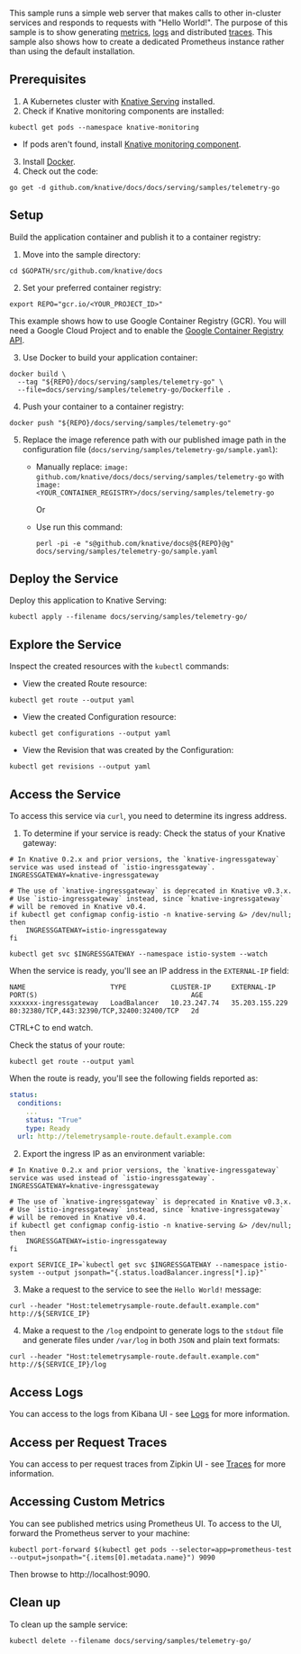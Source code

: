 This sample runs a simple web server that makes calls to other in-cluster
services and responds to requests with "Hello World!". The purpose of this
sample is to show generating [metrics](../../accessing-metrics.md),
[logs](../../accessing-logs.md) and distributed
[traces](../../accessing-traces.md). This sample also shows how to create a
dedicated Prometheus instance rather than using the default installation.

## Prerequisites

1. A Kubernetes cluster with [Knative Serving](../../../install/README.md)
   installed.
2. Check if Knative monitoring components are installed:

```
kubectl get pods --namespace knative-monitoring
```

-   If pods aren't found, install
    [Knative monitoring component](../../installing-logging-metrics-traces.md).

3. Install
   [Docker](https://docs.docker.com/get-started/#prepare-your-docker-environment).
4. Check out the code:

```
go get -d github.com/knative/docs/docs/serving/samples/telemetry-go
```

## Setup

Build the application container and publish it to a container registry:

1. Move into the sample directory:

```
cd $GOPATH/src/github.com/knative/docs
```

2. Set your preferred container registry:

```
export REPO="gcr.io/<YOUR_PROJECT_ID>"
```

This example shows how to use Google Container Registry (GCR). You will need a
Google Cloud Project and to enable the
[Google Container Registry API](https://console.cloud.google.com/apis/library/containerregistry.googleapis.com).

3. Use Docker to build your application container:

```
docker build \
  --tag "${REPO}/docs/serving/samples/telemetry-go" \
  --file=docs/serving/samples/telemetry-go/Dockerfile .
```

4. Push your container to a container registry:

```
docker push "${REPO}/docs/serving/samples/telemetry-go"
```

5.  Replace the image reference path with our published image path in the
    configuration file (`docs/serving/samples/telemetry-go/sample.yaml`):

    -   Manually replace:
        `image: github.com/knative/docs/docs/serving/samples/telemetry-go` with
        `image: <YOUR_CONTAINER_REGISTRY>/docs/serving/samples/telemetry-go`


        Or

    - Use run this command:


        ```
        perl -pi -e "s@github.com/knative/docs@${REPO}@g" docs/serving/samples/telemetry-go/sample.yaml
        ```

## Deploy the Service

Deploy this application to Knative Serving:

```
kubectl apply --filename docs/serving/samples/telemetry-go/
```

## Explore the Service

Inspect the created resources with the `kubectl` commands:

-   View the created Route resource:

```
kubectl get route --output yaml
```

-   View the created Configuration resource:

```
kubectl get configurations --output yaml
```

-   View the Revision that was created by the Configuration:

```
kubectl get revisions --output yaml
```

## Access the Service

To access this service via `curl`, you need to determine its ingress address.

1. To determine if your service is ready: Check the status of your Knative
   gateway:

```
# In Knative 0.2.x and prior versions, the `knative-ingressgateway` service was used instead of `istio-ingressgateway`.
INGRESSGATEWAY=knative-ingressgateway

# The use of `knative-ingressgateway` is deprecated in Knative v0.3.x.
# Use `istio-ingressgateway` instead, since `knative-ingressgateway`
# will be removed in Knative v0.4.
if kubectl get configmap config-istio -n knative-serving &> /dev/null; then
    INGRESSGATEWAY=istio-ingressgateway
fi

kubectl get svc $INGRESSGATEWAY --namespace istio-system --watch
```

When the service is ready, you'll see an IP address in the `EXTERNAL-IP` field:

```
NAME                     TYPE           CLUSTER-IP     EXTERNAL-IP      PORT(S)                                      AGE
xxxxxxx-ingressgateway   LoadBalancer   10.23.247.74   35.203.155.229   80:32380/TCP,443:32390/TCP,32400:32400/TCP   2d
```

CTRL+C to end watch.

Check the status of your route:

```
kubectl get route --output yaml
```

When the route is ready, you'll see the following fields reported as:

```YAML
status:
  conditions:
    ...
    status: "True"
    type: Ready
  url: http://telemetrysample-route.default.example.com
```

2. Export the ingress IP as an environment variable:

```
# In Knative 0.2.x and prior versions, the `knative-ingressgateway` service was used instead of `istio-ingressgateway`.
INGRESSGATEWAY=knative-ingressgateway

# The use of `knative-ingressgateway` is deprecated in Knative v0.3.x.
# Use `istio-ingressgateway` instead, since `knative-ingressgateway`
# will be removed in Knative v0.4.
if kubectl get configmap config-istio -n knative-serving &> /dev/null; then
    INGRESSGATEWAY=istio-ingressgateway
fi

export SERVICE_IP=`kubectl get svc $INGRESSGATEWAY --namespace istio-system --output jsonpath="{.status.loadBalancer.ingress[*].ip}"`
```

3. Make a request to the service to see the `Hello World!` message:

```
curl --header "Host:telemetrysample-route.default.example.com" http://${SERVICE_IP}
```

4. Make a request to the `/log` endpoint to generate logs to the `stdout` file
   and generate files under `/var/log` in both `JSON` and plain text formats:

```
curl --header "Host:telemetrysample-route.default.example.com" http://${SERVICE_IP}/log
```

## Access Logs

You can access to the logs from Kibana UI - see [Logs](../../accessing-logs.md)
for more information.

## Access per Request Traces

You can access to per request traces from Zipkin UI - see
[Traces](../../accessing-traces.md) for more information.

## Accessing Custom Metrics

You can see published metrics using Prometheus UI. To access to the UI, forward
the Prometheus server to your machine:

```
kubectl port-forward $(kubectl get pods --selector=app=prometheus-test --output=jsonpath="{.items[0].metadata.name}") 9090
```

Then browse to http://localhost:9090.

## Clean up

To clean up the sample service:

```
kubectl delete --filename docs/serving/samples/telemetry-go/
```
